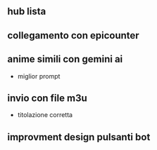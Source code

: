 ## hub lista
## collegamento con epicounter
## anime simili con gemini ai
- miglior prompt
## invio con file m3u
- titolazione corretta

## improvment design pulsanti bot